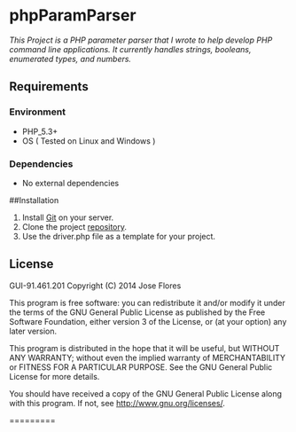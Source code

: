 # phpParamParser

_This Project is a PHP parameter parser that I wrote to help develop PHP command line applications. It currently handles strings, booleans, enumerated types, and numbers._

## Requirements
### Environment
* PHP_5.3+ 
* OS ( Tested on Linux and Windows )

### Dependencies
+ No external dependencies

##Installation
1. Install [Git](http://git-scm.com/downloads) on your server.
2. Clone the project [repository](https://github.com/josefflores/phpParamParser.git).
3. Use the driver.php file as a template for your project.

## License
GUI-91.461.201
Copyright (C) 2014  Jose Flores

This program is free software: you can redistribute it and/or modify
it under the terms of the GNU General Public License as published by
the Free Software Foundation, either version 3 of the License, or
(at your option) any later version.

This program is distributed in the hope that it will be useful,
but WITHOUT ANY WARRANTY; without even the implied warranty of
MERCHANTABILITY or FITNESS FOR A PARTICULAR PURPOSE.  See the
GNU General Public License for more details.

You should have received a copy of the GNU General Public License
along with this program.  If not, see <http://www.gnu.org/licenses/>.

=========
